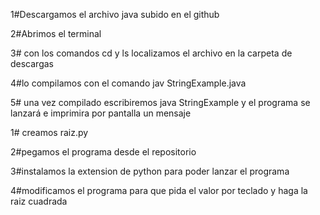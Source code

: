1#Descargamos el archivo java subido en el github

2#Abrimos el terminal

3# con los comandos cd y ls localizamos el archivo en la carpeta de descargas

4#lo compilamos con el comando jav StringExample.java

5# una vez compilado escribiremos java StringExample y el programa se lanzará e imprimira por pantalla un mensaje




1# creamos raiz.py

2#pegamos el programa desde el repositorio

3#instalamos la extension de python para poder lanzar el programa

4#modificamos el programa para que pida el valor por teclado y haga la raiz cuadrada